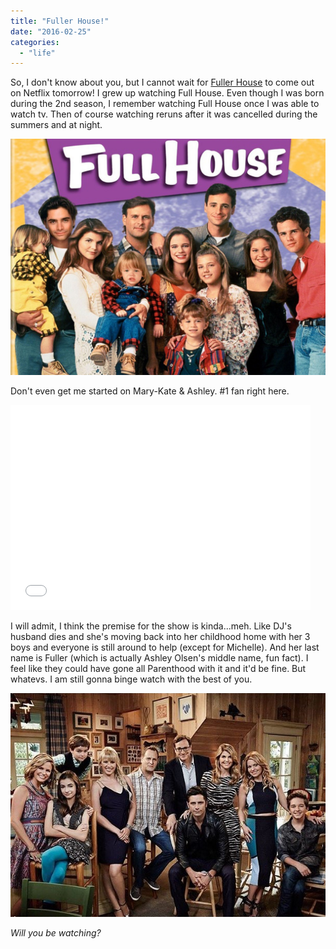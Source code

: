 ```yaml
---
title: "Fuller House!"
date: "2016-02-25"
categories: 
  - "life"
---
```


So, I don't know about you, but I cannot wait for [Fuller House](http://www.netflix.com/title/80051137) to come out on Netflix tomorrow! I grew up watching Full House. Even though I was born during the 2nd season, I remember watching Full House once I was able to watch tv. Then of course watching reruns after it was cancelled during the summers and at night.

[![](images/Full-house_1987_cast.jpg)](http://static.independent.co.uk/s3fs-public/thumbnails/image/2015/04/21/10/Full-house_1987_cast.jpg)

Don't even get me started on Mary-Kate & Ashley. #1 fan right here.

<iframe src="//giphy.com/embed/G46TfDvCg9AtO" width="480" height="328" frameborder="0" allowfullscreen="allowfullscreen"></iframe>

I will admit, I think the premise for the show is kinda...meh. Like DJ's husband dies and she's moving back into her childhood home with her 3 boys and everyone is still around to help (except for Michelle). And her last name is Fuller (which is actually Ashley Olsen's middle name, fun fact). I feel like they could have gone all Parenthood with it and it'd be fine. But whatevs. I am still gonna binge watch with the best of you.

[![](images/Screen%2BShot%2B2016-02-05%2Bat%2B10.08.51%2BPM.png)](https://1.bp.blogspot.com/-yAlt_BxKkMA/VrVkZ-LvMNI/AAAAAAABNHU/QShm2jXGI7I/s1600/Screen%2BShot%2B2016-02-05%2Bat%2B10.08.51%2BPM.png)

_Will you be watching?_

